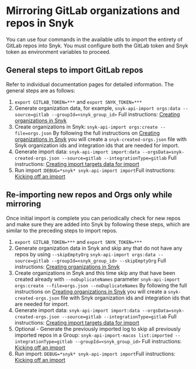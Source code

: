 # Mirroring GitLab organizations and repos in Snyk

You can use four commands in the available utils to import the entirety of GitLab repos into Snyk. You must configure both the GitLab token and Snyk token as environment variables to proceed.

## General steps to import GitLab repos

Refer to individual documentation pages for detailed information. The general steps are as follows:

1. `export GITLAB_TOKEN=***` and `export SNYK_TOKEN=***`
2. Generate organization data, for example, `snyk-api-import orgs:data --source=gitlab --groupId=<snyk_group_id>` Full instructions: [Creating organizations in Snyk](creating-organizations-in-snyk.md)
3. Create organizations in Snyk: `snyk-api-import orgs:create --file=orgs.json` By following the full instructions on [Creating organizations in Snyk](creating-organizations-in-snyk.md) you will create a `snyk-created-orgs.json` file with Snyk organization ids and integration ids that are needed for import.
4. Generate import data: `snyk-api-import import:data --orgsData=snyk-created-orgs.json --source=gitlab --integrationType=gitlab` Full instructions: [Creating import targets data for import](creating-import-targets-data-for-import.md)
5. Run import :`DEBUG=*snyk* snyk-api-import import`Full instructions: [Kicking off an import](kicking-off-an-import.md)

## Re-importing new repos and Orgs only while mirroring

Once initial import is complete you can periodically check for new repos and make sure they are added into Snyk by following these steps, which are similar to the preceding steps to import repos.

1. `export GITLAB_TOKEN=***` and `export SNYK_TOKEN=***`
2. Generate organization data in Snyk and skip any that do not have any repos by using `--skipEmptyOrg` `snyk-api-import orgs:data --source=gitlab --groupId=<snyk_group_id> --skipEmptyOrg` Full instructions: [Creating organizations in Snyk](creating-organizations-in-snyk.md)
3. Create organizations in Snyk and this time skip any that have been created already with `--noDuplicateNames` parameter `snyk-api-import orgs:create --file=orgs.json --noDuplicateNames` By following the full instructions on [Creating organizations in Snyk](creating-organizations-in-snyk.md) you will create a `snyk-created-orgs.json` file with Snyk organization ids and integration ids that are needed for import.
4. Generate import data: `snyk-api-import import:data --orgsData=snyk-created-orgs.json --source=gitlab --integrationType=gitlab` Full instructions: [Creating import targets data for import](creating-import-targets-data-for-import.md)
5. Optional - Generate the previously imported log to skip all previously imported repos in a Group: `snyk-api-import-macos list:imported --integrationType=gitlab --groupId=<snyk_group_id>` Full instructions: [Kicking off an import](kicking-off-an-import.md)
6. Run import: `DEBUG=*snyk* snyk-api-import import`Full instructions: [Kicking off an import](kicking-off-an-import.md)
